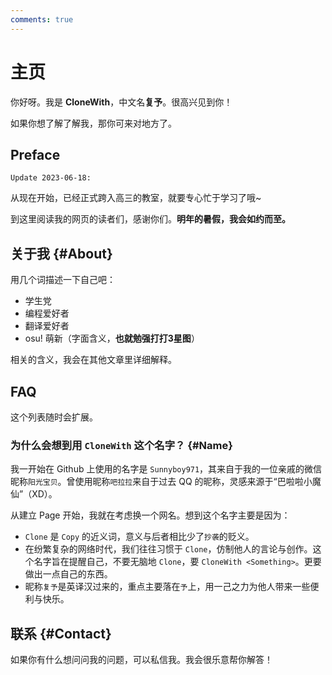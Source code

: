```yaml
---
comments: true
---
```


# 主页

你好呀。我是 **CloneWith**，中文名**复予**。很高兴见到你！

如果你想了解了解我，那你可来对地方了。

## Preface

`Update 2023-06-18:`

从现在开始，已经正式跨入高三的教室，就要专心忙于学习了哦~

到这里阅读我的网页的读者们，感谢你们。**明年的暑假，我会如约而至。**

## 关于我 {#About}

用几个词描述一下自己吧：

- 学生党
- 编程爱好者
- 翻译爱好者
- osu! 萌新（字面含义，**也就勉强打打3星图**）

相关的含义，我会在其他文章里详细解释。

## FAQ

这个列表随时会扩展。

### 为什么会想到用 `CloneWith` 这个名字？ {#Name}

我一开始在 Github 上使用的名字是 `Sunnyboy971`，其来自于我的一位亲戚的微信昵称`阳光宝贝`。曾使用昵称`吧拉拉`来自于过去 QQ 的昵称，灵感来源于“巴啦啦小魔仙”（XD）。

从建立 Page 开始，我就在考虑换一个网名。想到这个名字主要是因为：

- `Clone` 是 `Copy` 的近义词，意义与后者相比少了`抄袭`的贬义。
- 在纷繁复杂的网络时代，我们往往习惯于 `Clone`，仿制他人的言论与创作。这个名字旨在提醒自己，不要无脑地 `Clone`，要 `CloneWith <Something>`。更要做出一点自己的东西。
- 昵称`复予`是英译汉过来的，重点主要落在`予`上，用一己之力为他人带来一些便利与快乐。

## 联系 {#Contact}

如果你有什么想问问我的问题，可以私信我。我会很乐意帮你解答！
